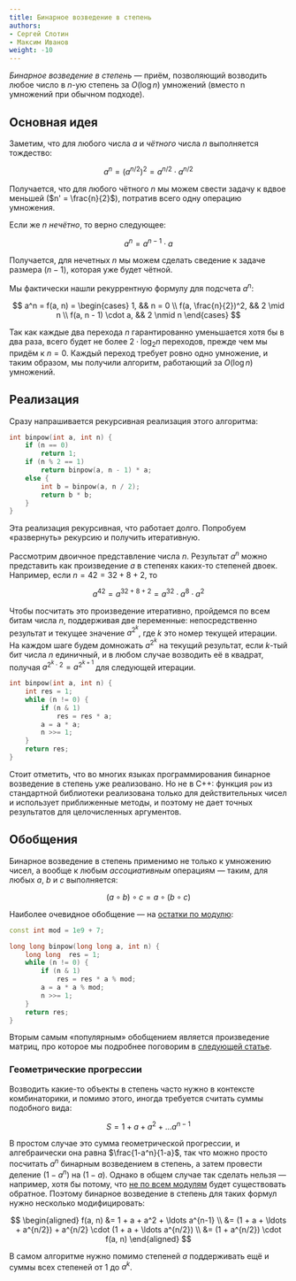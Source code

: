 ```yaml
---
title: Бинарное возведение в степень
authors:
- Сергей Слотин
- Максим Иванов
weight: -10
---
```


*Бинарное возведение в степень* — приём, позволяющий возводить любое число в $n$-ую степень за $O(\log n)$ умножений (вместо n умножений при обычном подходе).

## Основная идея

Заметим, что для любого числа $a$ и *чётного* числа $n$ выполняется тождество:

$$
a^n = (a^{n/2})^2 = a^{n/2} \cdot a^{n/2}
$$

Получается, что для любого чётного $n$ мы можем свести задачу к вдвое меньшей ($n' = \frac{n}{2}$), потратив всего одну операцию умножения.

Если же $n$ *нечётно*, то верно следующее:

$$
a^n = a^{n-1} \cdot a 
$$

Получается, для нечетных $n$ мы можем сделать сведение к задаче размера $(n-1)$, которая уже будет чётной.

Мы фактически нашли рекуррентную формулу для подсчета $a^n$:

$$
a^n = f(a, n) = \begin{cases}
   1,               && n = 0
\\ f(a, \frac{n}{2})^2,     && 2 \mid n
\\ f(a, n - 1) \cdot a, && 2 \nmid n
\end{cases}
$$

Так как каждые два перехода $n$ гарантированно уменьшается хотя бы в два раза, всего будет не более $2 \cdot \log_2 n$ переходов, прежде чем мы придём к $n = 0$. Каждый переход требует ровно одно умножение, и таким образом, мы получили алгоритм, работающий за $O(\log n)$ умножений.

## Реализация

Сразу напрашивается рекурсивная реализация этого алгоритма:

```cpp
int binpow(int a, int n) {
    if (n == 0)
        return 1;
    if (n % 2 == 1)
        return binpow(a, n - 1) * a;
    else {
        int b = binpow(a, n / 2);
        return b * b;
    }
}
```

Эта реализация рекурсивная, что работает долго. Попробуем «развернуть» рекурсию и получить итеративную.

Рассмотрим двоичное представление числа $n$. Результат $a^n$ можно представить как произведение $a$ в степенях каких-то степеней двоек. Например, если $n = 42 = 32 + 8 + 2$, то

$$
a^{42} = a^{32+8+2} = a^{32} \cdot a^8 \cdot a^2 
$$

Чтобы посчитать это произведение итеративно, пройдемся по всем битам числа $n$, поддерживая две переменные: непосредственно результат и текущее значение $a^{2^k}$, где $k$ это номер текущей итерации. На каждом шаге будем домножать $a^{2^k}$ на текущий результат, если $k$-тый бит числа $n$ единичный, и в любом случае возводить её в квадрат, получая $a^{2^k \cdot 2} = a^{2^{k+1}}$ для следующей итерации.

```cpp
int binpow(int a, int n) {
    int res = 1;
    while (n != 0) {
        if (n & 1)
            res = res * a;
        a = a * a;
        n >>= 1;
    }
    return res;
}
```

Стоит отметить, что во многих языках программирования бинарное возведение в степень уже реализовано. Но не в C++: функция `pow` из стандартной библиотеки реализована только для действительных чисел и использует приближенные методы, и поэтому не дает точных результатов для целочисленных аргументов.

## Обобщения

Бинарное возведение в степень применимо не только к умножению чисел, а вообще к любым *ассоциативным* операциям — таким, для любых $a$, $b$ и $c$ выполняется:

$$
(a \circ b) \circ c = a \circ (b \circ c) 
$$

Наиболее очевидное обобщение — на [остатки по модулю](/cs/modular):

```cpp
const int mod = 1e9 + 7;

long long binpow(long long a, int n) {
    long long  res = 1;
    while (n != 0) {
        if (n & 1)
            res = res * a % mod;
        a = a * a % mod;
        n >>= 1;
    }
    return res;
}
```

Вторым самым «популярным» обобщением является произведение матриц, про которое мы подробнее поговорим в [следующей статье](../matrix).

### Геометрические прогрессии

Возводить какие-то объекты в степень часто нужно в контексте комбинаторики, и помимо этого, иногда требуется считать суммы подобного вида:

$$
S = 1 + a + a^2 + \ldots a^{n-1}
$$

В простом случае это сумма геометрической прогрессии, и алгебраически она равна $\frac{1-a^n}{1-a}$, так что можно просто посчитать $a^n$ бинарным возведением в степень, а затем провести деление $(1-a^n)$ на $(1-a)$. Однако в общем случае так сделать нельзя — например, хотя бы потому, что [не по всем модулям](/cs/modular/reciprocal) будет существовать обратное. Поэтому бинарное возведение в степень для таких формул нужно несколько модифицировать:

$$
\begin{aligned}
f(a, n)  &= 1 + a + a^2 + \ldots a^{n-1}
\\ &= (1 + a + \ldots + a^{n/2}) + a^{n/2} \cdot (1 + a + \ldots a^{n/2})
\\ &= (1 + a^{n/2}) \cdot f(a, n)
\end{aligned}
$$

В самом алгоритме нужно помимо степеней $a$ поддерживать ещё и суммы всех степеней от $1$ до $a^k$.

